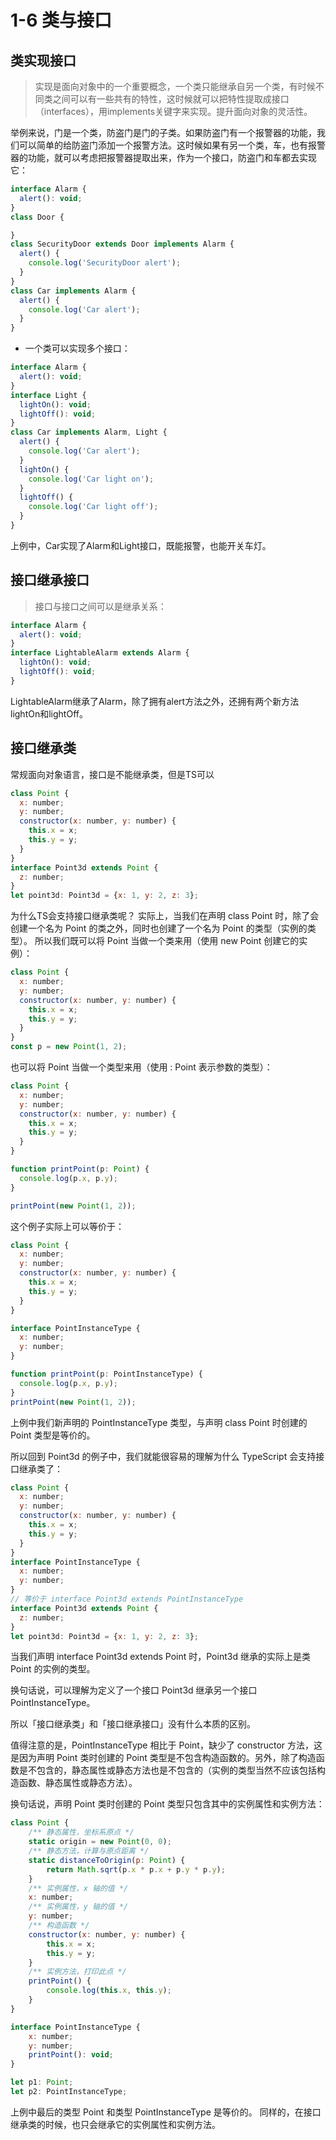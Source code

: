 # 1-6 类与接口

## 类实现接口
> 实现是面向对象中的一个重要概念，一个类只能继承自另一个类，有时候不同类之间可以有一些共有的特性，这时候就可以把特性提取成接口（interfaces），用implements关键字来实现。提升面向对象的灵活性。

举例来说，门是一个类，防盗门是门的子类。如果防盗门有一个报警器的功能，我们可以简单的给防盗门添加一个报警方法。这时候如果有另一个类，车，也有报警器的功能，就可以考虑把报警器提取出来，作为一个接口，防盗门和车都去实现它：

```js
interface Alarm {
  alert(): void;
}
class Door {

}
class SecurityDoor extends Door implements Alarm {
  alert() {
    console.log('SecurityDoor alert');
  }
}
class Car implements Alarm {
  alert() {
    console.log('Car alert');
  }
}
```

* 一个类可以实现多个接口：
```js
interface Alarm {
  alert(): void;
}
interface Light {
  lightOn(): void;
  lightOff(): void;
}
class Car implements Alarm, Light {
  alert() {
    console.log('Car alert');
  }
  lightOn() {
    console.log('Car light on');
  }
  lightOff() {
    console.log('Car light off');
  }
}
```
上例中，Car实现了Alarm和Light接口，既能报警，也能开关车灯。

## 接口继承接口
> 接口与接口之间可以是继承关系：

```js
interface Alarm {
  alert(): void;
}
interface LightableAlarm extends Alarm {
  lightOn(): void;
  lightOff(): void;
}
```
LightableAlarm继承了Alarm，除了拥有alert方法之外，还拥有两个新方法lightOn和lightOff。


## 接口继承类

常规面向对象语言，接口是不能继承类，但是TS可以
```js
class Point {
  x: number;
  y: number;
  constructor(x: number, y: number) {
    this.x = x;
    this.y = y;
  }
}
interface Point3d extends Point {
  z: number;
}
let point3d: Point3d = {x: 1, y: 2, z: 3};
```

为什么TS会支持接口继承类呢？
实际上，当我们在声明 class Point 时，除了会创建一个名为 Point 的类之外，同时也创建了一个名为 Point 的类型（实例的类型）。
所以我们既可以将 Point 当做一个类来用（使用 new Point 创建它的实例）：
```js
class Point {
  x: number;
  y: number;
  constructor(x: number, y: number) {
    this.x = x;
    this.y = y;
  }
}
const p = new Point(1, 2);
```

也可以将 Point 当做一个类型来用（使用 : Point 表示参数的类型）：

```js
class Point {
  x: number;
  y: number;
  constructor(x: number, y: number) {
    this.x = x;
    this.y = y;
  }
}

function printPoint(p: Point) {
  console.log(p.x, p.y);
}

printPoint(new Point(1, 2));
```

这个例子实际上可以等价于：

```js
class Point {
  x: number;
  y: number;
  constructor(x: number, y: number) {
    this.x = x;
    this.y = y;
  }
}

interface PointInstanceType {
  x: number;
  y: number;
}

function printPoint(p: PointInstanceType) {
  console.log(p.x, p.y);
}
printPoint(new Point(1, 2));
```

上例中我们新声明的 PointInstanceType 类型，与声明 class Point 时创建的 Point 类型是等价的。

所以回到 Point3d 的例子中，我们就能很容易的理解为什么 TypeScript 会支持接口继承类了：

```js
class Point {
  x: number;
  y: number;
  constructor(x: number, y: number) {
    this.x = x;
    this.y = y;
  }
}
interface PointInstanceType {
  x: number;
  y: number;
}
// 等价于 interface Point3d extends PointInstanceType
interface Point3d extends Point {
  z: number;
}
let point3d: Point3d = {x: 1, y: 2, z: 3};
```

当我们声明 interface Point3d extends Point 时，Point3d 继承的实际上是类 Point 的实例的类型。

换句话说，可以理解为定义了一个接口 Point3d 继承另一个接口 PointInstanceType。

所以「接口继承类」和「接口继承接口」没有什么本质的区别。

值得注意的是，PointInstanceType 相比于 Point，缺少了 constructor 方法，这是因为声明 Point 类时创建的 Point 类型是不包含构造函数的。另外，除了构造函数是不包含的，静态属性或静态方法也是不包含的（实例的类型当然不应该包括构造函数、静态属性或静态方法）。

换句话说，声明 Point 类时创建的 Point 类型只包含其中的实例属性和实例方法：

```js
class Point {
    /** 静态属性，坐标系原点 */
    static origin = new Point(0, 0);
    /** 静态方法，计算与原点距离 */
    static distanceToOrigin(p: Point) {
        return Math.sqrt(p.x * p.x + p.y * p.y);
    }
    /** 实例属性，x 轴的值 */
    x: number;
    /** 实例属性，y 轴的值 */
    y: number;
    /** 构造函数 */
    constructor(x: number, y: number) {
        this.x = x;
        this.y = y;
    }
    /** 实例方法，打印此点 */
    printPoint() {
        console.log(this.x, this.y);
    }
}

interface PointInstanceType {
    x: number;
    y: number;
    printPoint(): void;
}

let p1: Point;
let p2: PointInstanceType;
```
上例中最后的类型 Point 和类型 PointInstanceType 是等价的。
同样的，在接口继承类的时候，也只会继承它的实例属性和实例方法。
